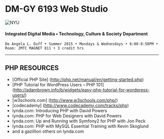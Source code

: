 # DM-GY 6193 Web Studio

![NYU](http://ws2.polishedsolid.com/de/nyu_soe_logo.png)
#### Integrated Digital Media • Technology, Culture & Society Department

    De Angela L. Duff • Summer 2015 • Mondays & Wednesdays • 6:00-8:50PM • Room: 2MTC MAGNET 811 • 3 credit hrs

---

##  PHP RESOURCES

* [Official PHP Site] (http://php.net/manual/en/getting-started.php)
* [PHP Tutorial for WordPress Users – PHP 101] (http://adambrown.info/b/widgets/easy-php-tutorial-for-wordpress-users/)
* [w3schools.com] (http://www.w3schools.com/php/)
* [codecademy] (http://www.codecademy.com/tracks/php)
* lynda.com: Introducing PHP with David Powers
* lynda.com: PHP for Web Designers with David Powers
* lynda.com: Up and Running with Symfony2 for PHP with Jon Peck
* lynda.com: PHP with MySQL Essential Training with Kevin Skoglund
* and a gazillion others on lynda.com

